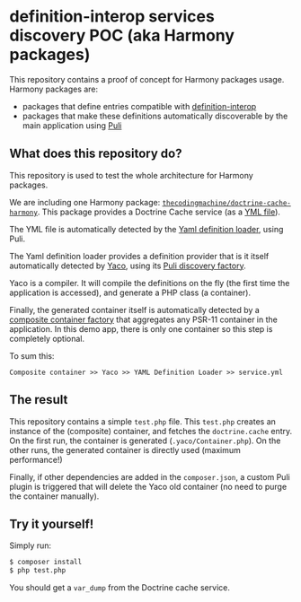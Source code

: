 definition-interop services discovery POC (aka Harmony packages)
================================================================

This repository contains a proof of concept for Harmony packages usage.
Harmony packages are:

- packages that define entries compatible with [definition-interop](https://github.com/container-interop/definition-interop/)
- packages that make these definitions automatically discoverable by the main application using [Puli](http://puli.io)

What does this repository do?
-----------------------------

This repository is used to test the whole architecture for Harmony packages.

We are including one Harmony package: [`thecodingmachine/doctrine-cache-harmony`](https://github.com/thecodingmachine/doctrine-cache-harmony/).
This package provides a Doctrine Cache service (as a [YML file](https://github.com/thecodingmachine/doctrine-cache-harmony/blob/1.0/services/services.yml)).

The YML file is automatically detected by the [Yaml definition loader](https://github.com/thecodingmachine/yaml-definition-loader), using Puli.

The Yaml definition loader provides a definition provider that is it itself automatically detected by [Yaco](https://github.com/thecodingmachine/yaco), using its [Puli discovery factory](https://github.com/thecodingmachine/yaco-discovery).

Yaco is a compiler. It will compile the definitions on the fly (the first time the application is accessed), and generate a PHP class (a container).

Finally, the generated container itself is automatically detected by a [composite container factory](https://github.com/thecodingmachine/composite-container-factory) that aggregates any PSR-11 container in the application. In this demo app, there is only one container so this step is completely optional.

To sum this:

```
Composite container >> Yaco >> YAML Definition Loader >> service.yml
```

The result
----------

This repository contains a simple `test.php` file. This `test.php` creates an instance of the (composite) container, and fetches the `doctrine.cache` entry.
On the first run, the container is generated (`.yaco/Container.php`). On the other runs, the generated container is directly used (maximum performance!)

Finally, if other dependencies are added in the `composer.json`, a custom Puli plugin is triggered that will delete the Yaco old container (no need to purge the container manually).

Try it yourself!
----------------

Simply run:

```sh
$ composer install
$ php test.php
```

You should get a `var_dump` from the Doctrine cache service.
